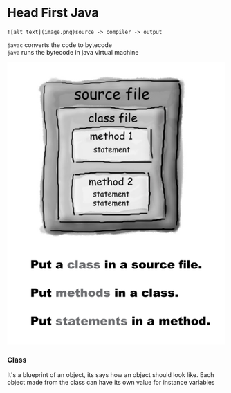# Head First Java

```
![alt text](image.png)source -> compiler -> output
```
`javac` converts the code to bytecode
<br>
`java` runs the bytecode in java virtual machine

![img](assets/javafilestruct.png)

### Class

It's a blueprint of an object, its says how an object should look like. Each object made from the class can have its own value for instance variables
